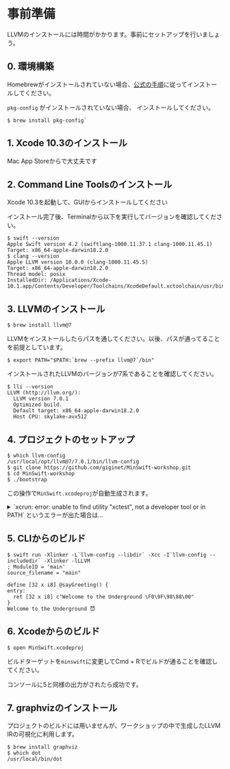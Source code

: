 # 事前準備

LLVMのインストールには時間がかかります。事前にセットアップを行いましょう。

## 0. 環境構築

Homebrewがインストールされていない場合、[公式の手順](https://brew.sh/index_ja)に従ってインストールしてください。

`pkg-config` がインストールされていない場合、 インストールしてください。

```console
$ brew install pkg-config`
```

## 1. Xcode 10.3のインストール

Mac App Storeからで大丈夫です

## 2. Command Line Toolsのインストール

Xcode 10.3を起動して、GUIからインストールしてください

インストール完了後、Terminalから以下を実行してバージョンを確認してください。

```console
$ swift --version
Apple Swift version 4.2 (swiftlang-1000.11.37.1 clang-1000.11.45.1)
Target: x86_64-apple-darwin18.2.0
$ clang --version
Apple LLVM version 10.0.0 (clang-1000.11.45.5)
Target: x86_64-apple-darwin18.2.0
Thread model: posix
InstalledDir: /Applications/Xcode-10.1.app/Contents/Developer/Toolchains/XcodeDefault.xctoolchain/usr/bin
```

## 3. LLVMのインストール

```console
$ brew install llvm@7
```

LLVMをインストールしたらパスを通してください。以後、パスが通ってることを前提としています。

```console
$ export PATH="$PATH:`brew --prefix llvm@7`/bin"
```

インストールされたLLVMのバージョンが7系であることを確認してください。

```console
$ lli --version
LLVM (http://llvm.org/):
  LLVM version 7.0.1
  Optimized build.
  Default target: x86_64-apple-darwin18.2.0
  Host CPU: skylake-avx512
```

## 4. プロジェクトのセットアップ

```console
$ which llvm-config
/usr/local/opt/llvm@7/7.0.1/bin/llvm-config
$ git clone https://github.com/giginet/MinSwift-workshop.git
$ cd MinSwift-workshop
$ ./bootstrap
```

この操作で`MinSwift.xcodeproj`が自動生成されます。

<details><summary>`xcrun: error: unable to find utility "xctest", not a developer tool or in PATH` というエラーが出た場合は…</summary>
<p>

`xcode-select` でdeveloper directoryへのpathが通っていない可能性があります。

```console
$ sudo xcode-select -s /Applications/Xcode.app/Contents/Developer
$ xcode-select -p
/Applications/Xcode.app/Contents/Developer
```

</p>
</details>

## 5. CLIからのビルド

```console
$ swift run -Xlinker -L`llvm-config --libdir` -Xcc -I`llvm-config --includedir` -Xlinker -lLLVM
; ModuleID = 'main'
source_filename = "main"

define [32 x i8] @sayGreeting() {
entry:
  ret [32 x i8] c"Welcome to the Underground \F0\9F\98\88\00"
}
Welcome to the Underground 😈
```

## 6. Xcodeからのビルド

```
$ open MinSwift.xcodeproj
```

ビルドターゲットを`minswift`に変更してCmd + Rでビルドが通ることを確認してください。

コンソールに5と同様の出力がされたら成功です。

## 7. graphvizのインストール

プロジェクトのビルドには用いませんが、ワークショップの中で生成したLLVM IRの可視化に利用します。

```console
$ brew install graphviz
$ which dot
/usr/local/bin/dot
```
